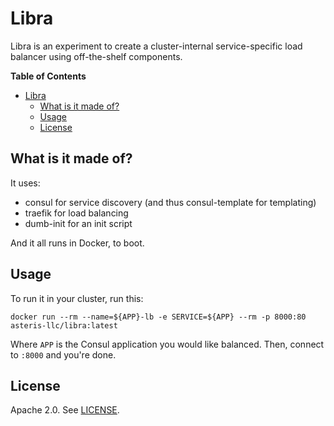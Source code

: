 # Libra

Libra is an experiment to create a cluster-internal service-specific load
balancer using off-the-shelf components.

<!-- markdown-toc start - Don't edit this section. Run M-x markdown-toc-generate-toc again -->
**Table of Contents**

- [Libra](#libra)
    - [What is it made of?](#what-is-it-made-of)
    - [Usage](#usage)
    - [License](#license)

<!-- markdown-toc end -->

## What is it made of?

It uses:

- consul for service discovery (and thus consul-template for templating)
- traefik for load balancing
- dumb-init for an init script

And it all runs in Docker, to boot.

## Usage

To run it in your cluster, run this:

```
docker run --rm --name=${APP}-lb -e SERVICE=${APP} --rm -p 8000:80 asteris-llc/libra:latest
```

Where `APP` is the Consul application you would like balanced. Then, connect to
`:8000` and you're done.

## License

Apache 2.0. See [LICENSE](LICENSE).
